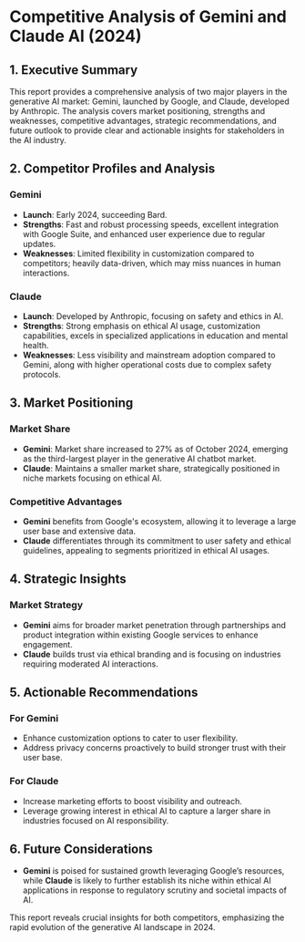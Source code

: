 # Competitive Analysis of Gemini and Claude AI (2024)

## 1. Executive Summary
This report provides a comprehensive analysis of two major players in the generative AI market: Gemini, launched by Google, and Claude, developed by Anthropic. The analysis covers market positioning, strengths and weaknesses, competitive advantages, strategic recommendations, and future outlook to provide clear and actionable insights for stakeholders in the AI industry.

## 2. Competitor Profiles and Analysis
### Gemini
- **Launch**: Early 2024, succeeding Bard.
- **Strengths**: Fast and robust processing speeds, excellent integration with Google Suite, and enhanced user experience due to regular updates.
- **Weaknesses**: Limited flexibility in customization compared to competitors; heavily data-driven, which may miss nuances in human interactions.

### Claude
- **Launch**: Developed by Anthropic, focusing on safety and ethics in AI.
- **Strengths**: Strong emphasis on ethical AI usage, customization capabilities, excels in specialized applications in education and mental health.
- **Weaknesses**: Less visibility and mainstream adoption compared to Gemini, along with higher operational costs due to complex safety protocols.

## 3. Market Positioning
### Market Share
- **Gemini**: Market share increased to 27% as of October 2024, emerging as the third-largest player in the generative AI chatbot market.
- **Claude**: Maintains a smaller market share, strategically positioned in niche markets focusing on ethical AI.

### Competitive Advantages
- **Gemini** benefits from Google's ecosystem, allowing it to leverage a large user base and extensive data.
- **Claude** differentiates through its commitment to user safety and ethical guidelines, appealing to segments prioritized in ethical AI usages.

## 4. Strategic Insights
### Market Strategy
- **Gemini** aims for broader market penetration through partnerships and product integration within existing Google services to enhance engagement.
- **Claude** builds trust via ethical branding and is focusing on industries requiring moderated AI interactions.

## 5. Actionable Recommendations
### For Gemini
- Enhance customization options to cater to user flexibility.
- Address privacy concerns proactively to build stronger trust with their user base.

### For Claude
- Increase marketing efforts to boost visibility and outreach.
- Leverage growing interest in ethical AI to capture a larger share in industries focused on AI responsibility.

## 6. Future Considerations
- **Gemini** is poised for sustained growth leveraging Google’s resources, while **Claude** is likely to further establish its niche within ethical AI applications in response to regulatory scrutiny and societal impacts of AI.

This report reveals crucial insights for both competitors, emphasizing the rapid evolution of the generative AI landscape in 2024.